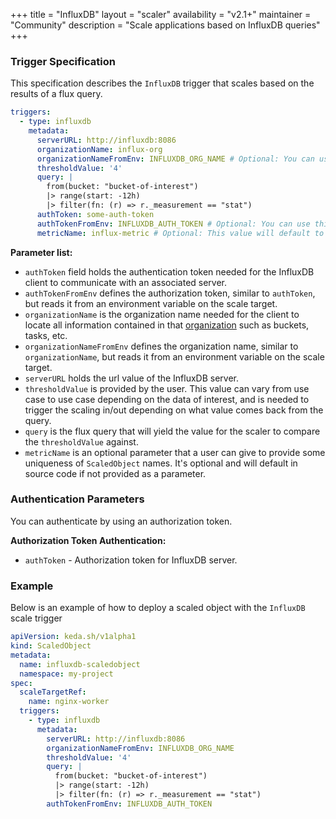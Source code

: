 +++
title = "InfluxDB"
layout = "scaler"
availability = "v2.1+"
maintainer = "Community"
description = "Scale applications based on InfluxDB queries"
+++

### Trigger Specification

This specification describes the `InfluxDB` trigger that scales based on the results of a flux query.

```yaml
triggers:
  - type: influxdb
    metadata:
      serverURL: http://influxdb:8086
      organizationName: influx-org
      organizationNameFromEnv: INFLUXDB_ORG_NAME # Optional: You can use this instead of `organizationName` parameter. See details in "Parameter List" section
      thresholdValue: '4'
      query: |
        from(bucket: "bucket-of-interest")
        |> range(start: -12h)
        |> filter(fn: (r) => r._measurement == "stat")
      authToken: some-auth-token
      authTokenFromEnv: INFLUXDB_AUTH_TOKEN # Optional: You can use this instead of `authToken` parameter. See details in "Parameter List" section
      metricName: influx-metric # Optional: This value will default to a unique value in source if not provided as a parameter
```

**Parameter list:**

- `authToken` field holds the authentication token needed for the InfluxDB client to communicate with an associated server. 
- `authTokenFromEnv` defines the authorization token, similar to `authToken`, but reads it from an environment variable on the scale target.
- `organizationName` is the organization name needed for the client to locate all information contained in that [organization](https://docs.influxdata.com/influxdb/v2.0/organizations/) such as buckets, tasks, etc.
- `organizationNameFromEnv` defines the organization name, similar to `organizationName`, but reads it from an environment variable on the scale target.
- `serverURL` holds the url value of the InfluxDB server.
- `thresholdValue` is provided by the user. This value can vary from use case to use case depending on the data of interest, and is needed to trigger the scaling in/out depending on what value comes back from the query.
- `query` is the flux query that will yield the value for the scaler to compare the `thresholdValue` against.
- `metricName` is an optional parameter that a user can give to provide some uniqueness of `ScaledObject` names. It's optional and will default in source code if not provided as a parameter.

### Authentication Parameters

You can authenticate by using an authorization token.

**Authorization Token Authentication:**

- `authToken` - Authorization token for InfluxDB server.

### Example

Below is an example of how to deploy a scaled object with the `InfluxDB` scale trigger

```yaml
apiVersion: keda.sh/v1alpha1
kind: ScaledObject
metadata:
  name: influxdb-scaledobject
  namespace: my-project
spec:
  scaleTargetRef:
    name: nginx-worker
  triggers:
    - type: influxdb
      metadata:
        serverURL: http://influxdb:8086
        organizationNameFromEnv: INFLUXDB_ORG_NAME
        thresholdValue: '4'
        query: |
          from(bucket: "bucket-of-interest")
          |> range(start: -12h)
          |> filter(fn: (r) => r._measurement == "stat")
        authTokenFromEnv: INFLUXDB_AUTH_TOKEN
```
